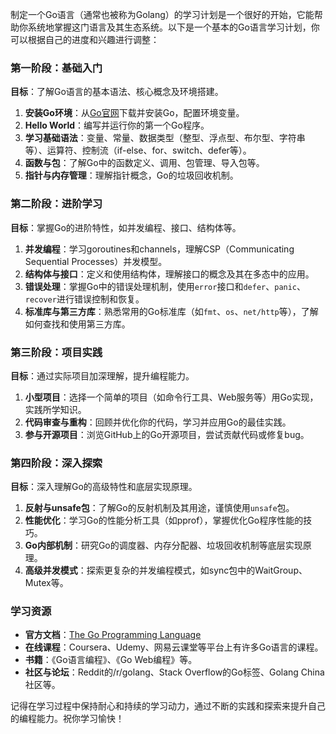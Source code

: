 制定一个Go语言（通常也被称为Golang）的学习计划是一个很好的开始，它能帮助你系统地掌握这门语言及其生态系统。以下是一个基本的Go语言学习计划，你可以根据自己的进度和兴趣进行调整：

### 第一阶段：基础入门

**目标**：了解Go语言的基本语法、核心概念及环境搭建。

1. **安装Go环境**：从[Go官网](https://golang.org/dl/)下载并安装Go，配置环境变量。
2. **Hello World**：编写并运行你的第一个Go程序。
3. **学习基础语法**：变量、常量、数据类型（整型、浮点型、布尔型、字符串等）、运算符、控制流（if-else、for、switch、defer等）。
4. **函数与包**：了解Go中的函数定义、调用、包管理、导入包等。
5. **指针与内存管理**：理解指针概念，Go的垃圾回收机制。

### 第二阶段：进阶学习

**目标**：掌握Go的进阶特性，如并发编程、接口、结构体等。

1. **并发编程**：学习goroutines和channels，理解CSP（Communicating Sequential Processes）并发模型。
2. **结构体与接口**：定义和使用结构体，理解接口的概念及其在多态中的应用。
3. **错误处理**：掌握Go中的错误处理机制，使用`error`接口和`defer`、`panic`、`recover`进行错误控制和恢复。
4. **标准库与第三方库**：熟悉常用的Go标准库（如`fmt`、`os`、`net/http`等），了解如何查找和使用第三方库。

### 第三阶段：项目实践

**目标**：通过实际项目加深理解，提升编程能力。

1. **小型项目**：选择一个简单的项目（如命令行工具、Web服务等）用Go实现，实践所学知识。
2. **代码审查与重构**：回顾并优化你的代码，学习并应用Go的最佳实践。
3. **参与开源项目**：浏览GitHub上的Go开源项目，尝试贡献代码或修复bug。

### 第四阶段：深入探索

**目标**：深入理解Go的高级特性和底层实现原理。

1. **反射与unsafe包**：了解Go的反射机制及其用途，谨慎使用`unsafe`包。
2. **性能优化**：学习Go的性能分析工具（如pprof），掌握优化Go程序性能的技巧。
3. **Go内部机制**：研究Go的调度器、内存分配器、垃圾回收机制等底层实现原理。
4. **高级并发模式**：探索更复杂的并发编程模式，如sync包中的WaitGroup、Mutex等。

### 学习资源

- **官方文档**：[The Go Programming Language](https://golang.org/doc/)
- **在线课程**：Coursera、Udemy、网易云课堂等平台上有许多Go语言的课程。
- **书籍**：《Go语言编程》、《Go Web编程》等。
- **社区与论坛**：Reddit的/r/golang、Stack Overflow的Go标签、Golang China社区等。

记得在学习过程中保持耐心和持续的学习动力，通过不断的实践和探索来提升自己的编程能力。祝你学习愉快！